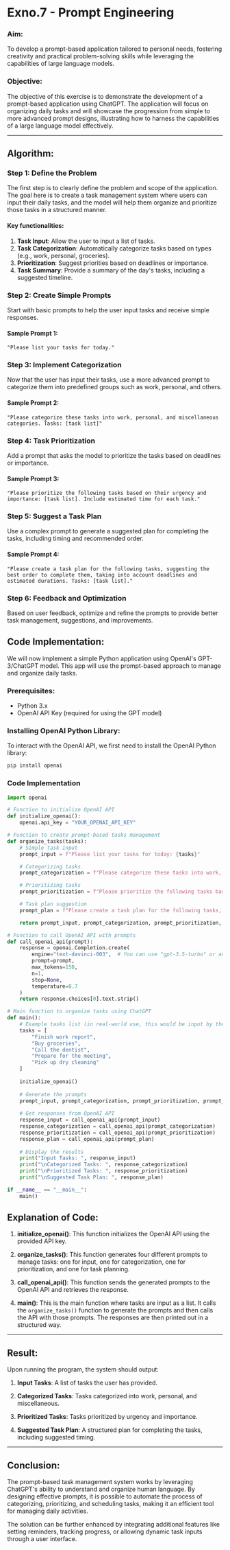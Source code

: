 # Exno.7 - Prompt Engineering


### Aim:
To develop a prompt-based application tailored to personal needs, fostering creativity and practical problem-solving skills while leveraging the capabilities of large language models.

### Objective:
The objective of this exercise is to demonstrate the development of a prompt-based application using ChatGPT. The application will focus on organizing daily tasks and will showcase the progression from simple to more advanced prompt designs, illustrating how to harness the capabilities of a large language model effectively.

---

## Algorithm: 

### Step 1: Define the Problem
The first step is to clearly define the problem and scope of the application. The goal here is to create a task management system where users can input their daily tasks, and the model will help them organize and prioritize those tasks in a structured manner.

#### Key functionalities:
1. **Task Input**: Allow the user to input a list of tasks.
2. **Task Categorization**: Automatically categorize tasks based on types (e.g., work, personal, groceries).
3. **Prioritization**: Suggest priorities based on deadlines or importance.
4. **Task Summary**: Provide a summary of the day's tasks, including a suggested timeline.

### Step 2: Create Simple Prompts
Start with basic prompts to help the user input tasks and receive simple responses.

#### Sample Prompt 1:
```plaintext
"Please list your tasks for today."
```

### Step 3: Implement Categorization
Now that the user has input their tasks, use a more advanced prompt to categorize them into predefined groups such as work, personal, and others.

#### Sample Prompt 2:
```plaintext
"Please categorize these tasks into work, personal, and miscellaneous categories. Tasks: [task list]"
```

### Step 4: Task Prioritization
Add a prompt that asks the model to prioritize the tasks based on deadlines or importance.

#### Sample Prompt 3:
```plaintext
"Please prioritize the following tasks based on their urgency and importance: [task list]. Include estimated time for each task."
```

### Step 5: Suggest a Task Plan
Use a complex prompt to generate a suggested plan for completing the tasks, including timing and recommended order.

#### Sample Prompt 4:
```plaintext
"Please create a task plan for the following tasks, suggesting the best order to complete them, taking into account deadlines and estimated durations. Tasks: [task list]."
```

### Step 6: Feedback and Optimization
Based on user feedback, optimize and refine the prompts to provide better task management, suggestions, and improvements.


## Code Implementation:
We will now implement a simple Python application using OpenAI's GPT-3/ChatGPT model. This app will use the prompt-based approach to manage and organize daily tasks.

### Prerequisites:
- Python 3.x
- OpenAI API Key (required for using the GPT model)

### Installing OpenAI Python Library:
To interact with the OpenAI API, we first need to install the OpenAI Python library:

```bash
pip install openai
```

### Code Implementation

```python
import openai

# Function to initialize OpenAI API
def initialize_openai():
    openai.api_key = "YOUR_OPENAI_API_KEY"

# Function to create prompt-based tasks management
def organize_tasks(tasks):
    # Simple task input
    prompt_input = f"Please list your tasks for today: {tasks}"

    # Categorizing tasks
    prompt_categorization = f"Please categorize these tasks into work, personal, and miscellaneous categories: {tasks}"

    # Prioritizing tasks
    prompt_prioritization = f"Please prioritize the following tasks based on their urgency and importance: {tasks}. Include estimated time for each task."

    # Task plan suggestion
    prompt_plan = f"Please create a task plan for the following tasks, suggesting the best order to complete them, taking into account deadlines and estimated durations: {tasks}"

    return prompt_input, prompt_categorization, prompt_prioritization, prompt_plan

# Function to call OpenAI API with prompts
def call_openai_api(prompt):
    response = openai.Completion.create(
        engine="text-davinci-003",  # You can use "gpt-3.5-turbo" or another model
        prompt=prompt,
        max_tokens=150,
        n=1,
        stop=None,
        temperature=0.7
    )
    return response.choices[0].text.strip()

# Main function to organize tasks using ChatGPT
def main():
    # Example tasks list (in real-world use, this would be input by the user)
    tasks = [
        "Finish work report",
        "Buy groceries",
        "Call the dentist",
        "Prepare for the meeting",
        "Pick up dry cleaning"
    ]
    
    initialize_openai()
    
    # Generate the prompts
    prompt_input, prompt_categorization, prompt_prioritization, prompt_plan = organize_tasks(tasks)
    
    # Get responses from OpenAI API
    response_input = call_openai_api(prompt_input)
    response_categorization = call_openai_api(prompt_categorization)
    response_prioritization = call_openai_api(prompt_prioritization)
    response_plan = call_openai_api(prompt_plan)
    
    # Display the results
    print("Input Tasks: ", response_input)
    print("\nCategorized Tasks: ", response_categorization)
    print("\nPrioritized Tasks: ", response_prioritization)
    print("\nSuggested Task Plan: ", response_plan)

if __name__ == "__main__":
    main()
```

## Explanation of Code:

1. **initialize_openai()**: This function initializes the OpenAI API using the provided API key.
   
2. **organize_tasks()**: This function generates four different prompts to manage tasks: one for input, one for categorization, one for prioritization, and one for task planning.
   
3. **call_openai_api()**: This function sends the generated prompts to the OpenAI API and retrieves the response.
   
4. **main()**: This is the main function where tasks are input as a list. It calls the `organize_tasks()` function to generate the prompts and then calls the API with those prompts. The responses are then printed out in a structured way.

---

## Result:

Upon running the program, the system should output:

1. **Input Tasks**: A list of tasks the user has provided.
   
2. **Categorized Tasks**: Tasks categorized into work, personal, and miscellaneous.
   
3. **Prioritized Tasks**: Tasks prioritized by urgency and importance.
   
4. **Suggested Task Plan**: A structured plan for completing the tasks, including suggested timing.

---

## Conclusion:

The prompt-based task management system works by leveraging ChatGPT's ability to understand and organize human language. By designing effective prompts, it is possible to automate the process of categorizing, prioritizing, and scheduling tasks, making it an efficient tool for managing daily activities.

The solution can be further enhanced by integrating additional features like setting reminders, tracking progress, or allowing dynamic task inputs through a user interface.
